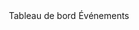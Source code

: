 <header className="flex h-16 shrink-0 items-center gap-2 transition-[width,height] ease-linear group-has-[[data-collapsible=icon]]/sidebar-wrapper:h-12">
          <div className="flex items-center gap-2 px-4">
            <Separator orientation="vertical" className="mr-2 h-4" />
            <Breadcrumb>
              <BreadcrumbList>
                <BreadcrumbItem className="hidden md:block">
                  <BreadcrumbLink href="/dashboard">
                    Tableau de bord
                  </BreadcrumbLink>
                </BreadcrumbItem>
                <BreadcrumbSeparator className="hidden md:block" />
                <BreadcrumbItem>
                  <BreadcrumbPage>Événements</BreadcrumbPage>
                </BreadcrumbItem>
              </BreadcrumbList>
            </Breadcrumb>
          </div>
        </header>
